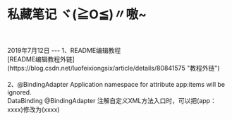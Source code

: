 私藏笔记  ヾ(≧O≦)〃嗷~
=
</br>
</br>
2019年7月12日
---
1、README编辑教程</br>
[README编辑教程外链](https://blog.csdn.net/luofeixiongsix/article/details/80841575 "教程外链")
</br>
</br>
2、@BindingAdapter  Application namespace for attribute app:items will be ignored.</br>
DataBinding @BindingAdapter  注解自定义XML方法入口时，可以把(app：xxxx)修改为(xxxx)


